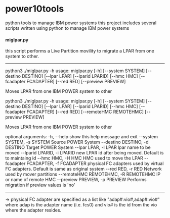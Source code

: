 # power10tools
python tools to manage IBM power systems
this project includes several scripts written using python to manage IBM power systems
#### miglpar.py
this script performs a Live Partition movility to migrate a LPAR from one system to other. 

***
python3 ./miglpar.py -h
usage: miglpar.py [-h] [--system SYSTEM] [--destino DESTINO] [--lpar LPAR] [--lparid LPARID] [--hmc HMC] [--fcadapter FCADAPTER]
                  [--red RED] [--preview PREVIEW]

Moves LPAR from one IBM POWER system to other

python3 ./miglpar.py -h
usage: miglpar.py [-h] [--system SYSTEM] [--destino DESTINO] [--lpar LPAR] [--lparid LPARID] [--hmc HMC] [--fcadapter FCADAPTER]
                  [--red RED] [--remoteHMC REMOTEHMC] [--preview PREVIEW]

Moves LPAR from one IBM POWER system to other

optional arguments:
  -h, --help            show this help message and exit
  --system SYSTEM, -s SYSTEM
                        Source POWER System
  --destino DESTINO, -d DESTINO
                        Target POWER System
  --lpar LPAR, -l LPAR  lpar name to be moved
  --lparid LPARID, -i LPARID
                        new LPAR id after being moved. Default is to maintaing id
  --hmc HMC, -H HMC     HMC used to move the LPAR
  --fcadapter FCADAPTER, -f FCADAPTER
                        physical FC adapters used by virtual FC adapters. Default is same as original system
  --red RED, -r RED     Network used by mover partitions
  --remoteHMC REMOTEHMC, -R REMOTEHMC
                        IP or name of remote HMC
  --preview PREVIEW, -p PREVIEW
                        Performs migration if preview values is 'no'


***
-> physical FC adapter are specified as a list like "adap#:vio#,adap#:vio#" where adap is the adapter name (i.e. fcs0) and vio# is the id from the vio where the adapter resides. 

 
